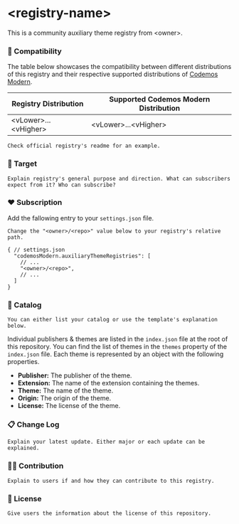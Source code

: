 # \<registry-name\>

This is a community auxiliary theme registry from \<owner\>.

### 🔗 Compatibility

The table below showcases the compatibility between different distributions of this registry and their respective supported distributions of [Codemos Modern](https://github.com/Codemos-Inc/Codemos-Modern).

| Registry Distribution    | Supported Codemos Modern Distribution |
| ------------------------ | ------------------------------------- |
| \<vLower\>...\<vHigher\> | \<vLower\>...\<vHigher\>              |

    Check official registry's readme for an example.

### 🎯 Target

    Explain registry's general purpose and direction. What can subscribers expect from it? Who can subscribe?

### ❤️ Subscription

Add the fallowing entry to your `settings.json` file.

    Change the "<owner>/<repo>" value below to your registry's relative path.

```jsonc
{ // settings.json
  "codemosModern.auxiliaryThemeRegistries": [
    // ...
    "<owner>/<repo>",
    // ...
  ]
}
```

### 🎨 Catalog

    You can either list your catalog or use the template's explanation below.

Individual publishers & themes are listed in the `index.json` file at the root of this repository. You can find the list of themes in the `themes` property of the `index.json` file. Each theme is represented by an object with the following properties.

- **Publisher:** The publisher of the theme.
- **Extension:** The name of the extension containing the themes.
- **Theme:** The name of the theme.
- **Origin:** The origin of the theme.
- **License:** The license of the theme.

### 📋 Change Log

    Explain your latest update. Either major or each update can be explained.

### 🙌🏼 Contribution

    Explain to users if and how they can contribute to this registry.

### 📜 License

    Give users the information about the license of this repository.
